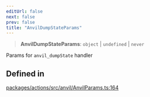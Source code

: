 ```yaml
---
editUrl: false
next: false
prev: false
title: "AnvilDumpStateParams"
---
```


> **AnvilDumpStateParams**: `object` \| `undefined` \| `never`

Params for `anvil_dumpState` handler

## Defined in

[packages/actions/src/anvil/AnvilParams.ts:164](https://github.com/qbzzt/tevm-monorepo/blob/main/packages/actions/src/anvil/AnvilParams.ts#L164)
